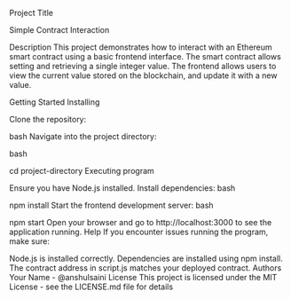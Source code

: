 Project Title

Simple Contract Interaction

Description
This project demonstrates how to interact with an Ethereum smart contract using a basic frontend interface. The smart contract allows setting and retrieving a single integer value. The frontend allows users to view the current value stored on the blockchain, and update it with a new value.

Getting Started
Installing

Clone the repository:

bash
Navigate into the project directory:

bash

cd project-directory
Executing program

Ensure you have Node.js installed.
Install dependencies:
bash

npm install
Start the frontend development server:
bash

npm start
Open your browser and go to http://localhost:3000 to see the application running.
Help
If you encounter issues running the program, make sure:

Node.js is installed correctly.
Dependencies are installed using npm install.
The contract address in script.js matches your deployed contract.
Authors
Your Name - @anshulsaini
License
This project is licensed under the MIT License - see the LICENSE.md file for details
